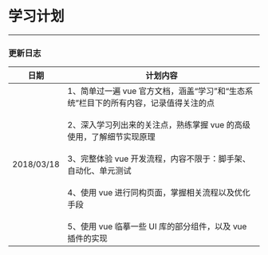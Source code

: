 # 学习计划

------

### 更新日志

| 日期 | 计划内容 |
| --- | ------  |
| 2018/03/18|1、简单过一遍 vue 官方文档，涵盖“学习”和“生态系统”栏目下的所有内容，记录值得关注的点<br/><br/>2、深入学习列出来的关注点，熟练掌握 vue 的高级使用，了解细节实现原理<br/><br/>3、完整体验 vue 开发流程，内容不限于：脚手架、自动化、单元测试<br/><br/>4、使用 vue 进行同构页面，掌握相关流程以及优化手段<br/><br/>5、使用 vue 临摹一些 UI 库的部分组件，以及 vue 插件的实现|
